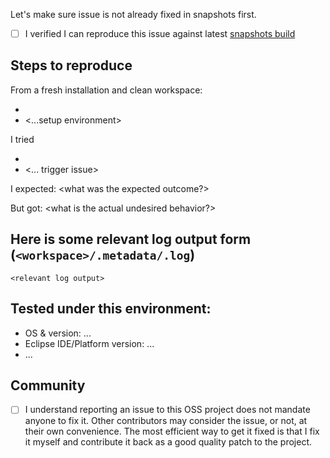 <!-- Thank you for reporting this issue! -->

Let's make sure issue is not already fixed in snapshots first.

- [ ] I verified I can reproduce this issue against latest [snapshots build](https://github.com/redhat-developer/eclipseide-jdtls#-installation)

## Steps to reproduce

From a fresh installation and clean workspace:

* <steps to...>
* <...setup environment>

I tried

* <steps to...>
* <... trigger issue>

I expected: <what was the expected outcome?>

But got: <what is the actual undesired behavior?>

## Here is some relevant log output form (`<workspace>/.metadata/.log`)
```
<relevant log output>
```

## Tested under this environment:
* OS & version: ...
* Eclipse IDE/Platform version: ...
* ...

## Community

- [ ] I understand reporting an issue to this OSS project does not mandate anyone to fix it. Other contributors may consider the issue, or not, at their own convenience. The most efficient way to get it fixed is that I fix it myself and contribute it back as a good quality patch to the project.          